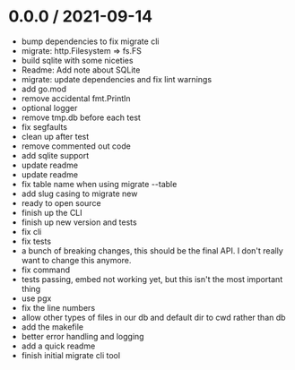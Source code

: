 # 0.0.0 / 2021-09-14

- bump dependencies to fix migrate cli
- migrate: http.Filesystem => fs.FS
- build sqlite with some niceties
- Readme: Add note about SQLite
- migrate: update dependencies and fix lint warnings
- add go.mod
- remove accidental fmt.Println
- optional logger
- remove tmp.db before each test
- fix segfaults
- clean up after test
- remove commented out code
- add sqlite support
- update readme
- update readme
- fix table name when using migrate --table
- add slug casing to migrate new
- ready to open source
- finish up the CLI
- finish up new version and tests
- fix cli
- fix tests
- a bunch of breaking changes, this should be the final API. I don't really want to change this anymore.
- fix command
- tests passing, embed not working yet, but this isn't the most important thing
- use pgx
- fix the line numbers
- allow other types of files in our db and default dir to cwd rather than db
- add the makefile
- better error handling and logging
- add a quick readme
- finish initial migrate cli tool
